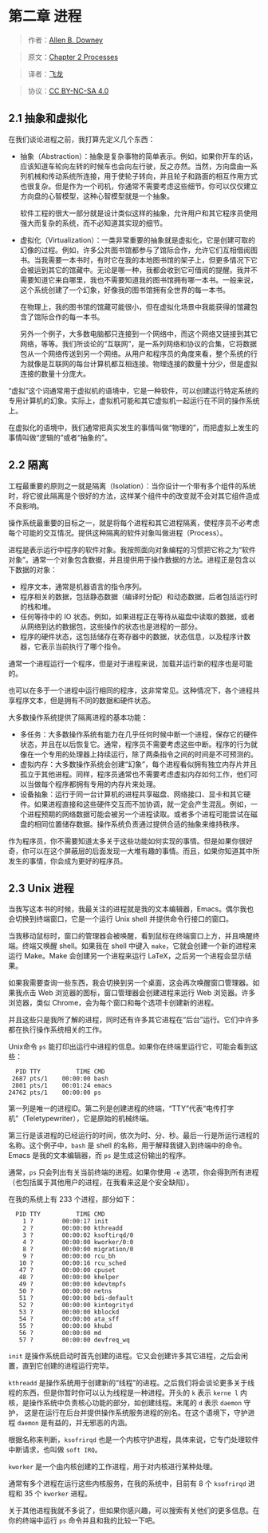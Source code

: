# 第二章 进程

> 作者：[Allen B. Downey](http://greenteapress.com/wp/)

> 原文：[Chapter 2  Processes](http://greenteapress.com/thinkos/html/thinkos003.html)

> 译者：[飞龙](https://github.com/)

> 协议：[CC BY-NC-SA 4.0](http://creativecommons.org/licenses/by-nc-sa/4.0/)

## 2.1 抽象和虚拟化

在我们谈论进程之前，我打算先定义几个东西：

+   抽象（Abstraction）：抽象是复杂事物的简单表示。例如，如果你开车的话，应该知道车轮向左转的时候车也会向左行驶，反之亦然。当然，方向盘由一系列机械和传动系统所连接，用于使轮子转向，并且轮子和路面的相互作用方式也很复杂。但是作为一个司机，你通常不需要考虑这些细节。你可以仅仅建立方向盘的心智模型，这种心智模型就是一个抽象。

    软件工程的很大一部分就是设计类似这样的抽象，允许用户和其它程序员使用强大而复杂的系统，而不必知道其实现的细节。
    
+   虚拟化（Virtualization）：一类非常重要的抽象就是虚拟化，它是创建可取的幻像的过程。例如，许多公共图书馆都参与了馆际合作，允许它们互相借阅图书。当我需要一本书时，有时它在我的本地图书馆的架子上，但更多情况下它会被运到其它的馆藏中。无论是哪一种，我都会收到它可借阅的提醒。我并不需要知道它来自哪里，我也不需要知道我的图书馆拥有哪一本书。一般来说，这个系统创建了一个幻象，好像我的图书馆拥有全世界的每一本书。

    在物理上，我的图书馆的馆藏可能很小，但在虚拟化场景中我能获得的馆藏包含了馆际合作的每一本书。
    
    另外一个例子，大多数电脑都只连接到一个网络中，而这个网络又链接到其它网络，等等。我们所谈论的“互联网”，是一系列网络和协议的合集，它将数据包从一个网络传送到另一个网络。从用户和程序员的角度来看，整个系统的行为就像是互联网的每台计算机都互相连接。物理连接的数量十分少，但是虚拟连接的数量十分庞大。

“虚拟”这个词通常用于虚拟机的语境中，它是一种软件，可以创建运行特定系统的专用计算机的幻象。实际上，虚拟机可能和其它虚拟机一起运行在不同的操作系统上。

在虚拟化的语境中，我们通常把真实发生的事情叫做“物理的”，而把虚拟上发生的事情叫做“逻辑的”或者“抽象的”。

## 2.2 隔离

工程最重要的原则之一就是隔离（Isolation）：当你设计一个带有多个组件的系统时，将它彼此隔离是个很好的方法，这样某个组件中的改变就不会对其它组件造成不良影响。

操作系统最重要的目标之一，就是将每个进程和其它进程隔离，使程序员不必考虑每个可能的交互情况。提供这种隔离的软件对象叫做进程（Process）。

进程是表示运行中程序的软件对象。我按照面向对象编程的习惯把它称之为“软件对象”。通常一个对象包含数据，并且提供用于操作数据的方法。进程正是包含以下数据的对象：

+ 程序文本，通常是机器语言的指令序列。
+ 程序相关的数据，包括静态数据（编译时分配）和动态数据，后者包括运行时的栈和堆。
+ 任何等待中的 IO 状态。例如，如果进程正在等待从磁盘中读取的数据，或者从网络到达的数据包，这些操作的状态也是进程的一部分。
+ 程序的硬件状态，这包括储存在寄存器中的数据，状态信息，以及程序计数器，它表示当前执行了哪个指令。

通常一个进程运行一个程序，但是对于进程来说，加载并运行新的程序也是可能的。

也可以在多于一个进程中运行相同的程序，这非常常见。这种情况下，各个进程共享程序文本，但是拥有不同的数据和硬件状态。

大多数操作系统提供了隔离进程的基本功能：

+ 多任务：大多数操作系统有能力在几乎任何时候中断一个进程，保存它的硬件状态，并且在以后恢复它。通常，程序员不需要考虑这些中断。程序的行为就像在一个专用的处理器上持续运行，除了两条指令之间的时间是不可预测的。
+ 虚拟内存：大多数操作系统会创建“幻象”，每个进程看似拥有独立内存片并且孤立于其他进程。同样，程序员通常也不需要考虑虚拟内存如何工作，他们可以当做每个程序都拥有专用的内存片来处理。
+ 设备抽象：运行于同一台计算机的进程共享磁盘、网络接口、显卡和其它硬件。如果进程直接和这些硬件交互而不加协调，就一定会产生混乱。例如，一个进程预期的网络数据可能会被另一个进程读取。或者多个进程可能尝试在磁盘的相同位置储存数据。操作系统负责通过提供合适的抽象来维持秩序。

作为程序员，你不需要知道太多关于这些功能如何实现的事情。但是如果你很好奇，你可以在这个屏蔽层的后面发现一大堆有趣的事情。而且，如果你知道其中所发生的事情，你会成为更好的程序员。

## 2.3 Unix 进程

当我写这本书的时候，我最关注的进程就是我的文本编辑器，Emacs。偶尔我也会切换到终端窗口，它是一个运行 Unix shell 并提供命令行接口的窗口。

当我移动鼠标时，窗口的管理器会被唤醒，看到鼠标在终端窗口上方，并且唤醒终端。终端又唤醒 shell。如果我在 shell 中键入 `make`，它就会创建一个新的进程来运行 Make。Make 会创建另一个进程来运行 LaTeX，之后另一个进程会显示结果。

如果我需要查询一些东西，我会切换到另一个桌面，这会再次唤醒窗口管理器。如果我点击 Web 浏览器的图标，窗口管理器会创建进程来运行 Web 浏览器。许多浏览器，类似 Chrome，会为每个窗口和每个选项卡创建新的进程。

并且这些只是我所了解的进程，同时还有许多其它进程在“后台”运行。它们中许多都在执行操作系统相关的工作。

Unix命令 `ps` 能打印出运行中进程的信息。如果你在终端里运行它，可能会看到这些：

```
  PID TTY          TIME CMD
 2687 pts/1    00:00:00 bash
 2801 pts/1    00:01:24 emacs
24762 pts/1    00:00:00 ps
```

第一列是唯一的进程ID。第二列是创建进程的终端，“TTY”代表“电传打字机”（Teletypewriter），它是原始的机械终端。

第三行是该进程的已经运行的时间，依次为时、分、秒。最后一行是所运行进程的名称。这个例子中，`bash` 是 shell 的名称，用于解释我键入到终端中的命令。Emacs 是我的文本编辑器，而 `ps` 是生成这份输出的程序。

通常，`ps` 只会列出有关当前终端的进程。如果你使用 `-e` 选项，你会得到所有进程（也包括属于其他用户的进程，在我看来这是个安全缺陷）。

在我的系统上有 233 个进程，部分如下：

```
  PID TTY          TIME CMD
    1 ?        00:00:17 init
    2 ?        00:00:00 kthreadd
    3 ?        00:00:02 ksoftirqd/0
    4 ?        00:00:00 kworker/0:0
    8 ?        00:00:00 migration/0
    9 ?        00:00:00 rcu_bh
   10 ?        00:00:16 rcu_sched
   47 ?        00:00:00 cpuset
   48 ?        00:00:00 khelper
   49 ?        00:00:00 kdevtmpfs
   50 ?        00:00:00 netns
   51 ?        00:00:00 bdi-default
   52 ?        00:00:00 kintegrityd
   53 ?        00:00:00 kblockd
   54 ?        00:00:00 ata_sff
   55 ?        00:00:00 khubd
   56 ?        00:00:00 md
   57 ?        00:00:00 devfreq_wq
```

`init` 是操作系统启动时首先创建的进程。它又会创建许多其它进程，之后会闲置，直到它创建的进程运行完毕。

`kthreadd` 是操作系统用于创建新的“线程”的进程。之后我们将会谈论更多关于线程的东西，但是你暂时你可以认为线程是一种进程。开头的 `k` 表示 `kerne l` 内核，是操作系统中负责核心功能的部分，如创建线程。末尾的 `d` 表示 `daemon` 守护， 这是在运行在后台并提供操作系统服务进程的别名。在这个语境下，守护进程 `daemon` 是有益的，并无邪恶的内涵。

根据名称来判断，`ksofrirqd` 也是一个内核守护进程，具体来说，它专门处理软件中断请求，也叫做 `soft IRQ`。

`kworker` 是一个由内核创建的工作进程，用于对内核进行某种处理。

通常有多个进程在运行这些内核服务，在我的系统中，目前有 8 个 `ksofrirqd` 进程和 35 个 `kworker` 进程。

关于其他进程我就不多说了，但如果你感兴趣，可以搜索有关他们的更多信息。在你的终端中运行 `ps` 命令并且和我的比较一下吧。
